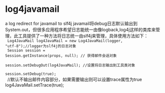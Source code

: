 # log4javamail
a log redirect for javamail to slf4j
javamail将debug日志默认输出到System.out，但很多应用程序希望日志能统一由像logback,log4j这样的类库来管理，此工具提供了一种方法将日志统一由slf4j来管理，具体使用方法如下：<br/>
<code>
  Log4JavaMail log4JavaMail = new Log4JavaMail(logger, "utf-8");//logger为slf4j的日志对象<br/>
  Session session = Session.getInstance(props, null); // 获得邮件会话对象<br/>
  session.setDebugOut(log4JavaMail); //设置将日志输出到工具类对象<br/>
  session.setDebug(true);<br/>
 </code>
//默认不输出邮件内容部分，如果需要输出则可以设置trace属性为true <br/>
  log4JavaMail.setTrace(true);<br/>
